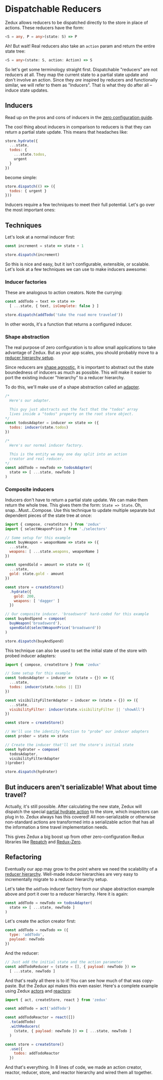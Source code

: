 # Dispatchable Reducers

Zedux allows reducers to be dispatched directly to the store in place of actions. These reducers have the form:

```typescript
<S = any, P = any>(state: S) => P
```

Ah! But wait! Real reducers also take an `action` param and return the entire state tree:

```typescript
<S = any>(state: S, action: Action) => S
```

So let's get some terminology straight first. Dispatchable "reducers" are not reducers at all. They map the current state to a partial state update and don't involve an action. Since they *are* inspired by reducers and functionally similar, we will refer to them as "Inducers". That is what they do after all &ndash; induce state updates.

## Inducers

Read up on the pros and cons of inducers in the [zero configuration guide](/docs/guides/zeroConfiguration.md).

The cool thing about inducers in comparison to reducers is that they can return a partial state update. This means that headaches like:

```javascript
store.hydrate({
  ...state,
  todos: {
    ...state.todos,
    urgent
  }
})
```

become simple:

```javascript
store.dispatch(() => ({
  todos: { urgent }
}))
```

Inducers require a few techniques to meet their full potential. Let's go over the most important ones:

## Techniques

Let's look at a normal inducer first:

```javascript
const increment = state => state + 1

store.dispatch(increment)
```

So this is nice and easy, but it isn't configurable, extensible, or scalable. Let's look at a few techniques we can use to make inducers awesome:

### Inducer factories

These are analogous to action creators. Note the currying:

```javascript
const addTodo = text => state =>
  [ ...state, { text, isComplete: false } ]

store.dispatch(addTodo('take the road more traveled'))
```

In other words, it's a function that returns a configured inducer.

### Shape abstraction

The real purpose of zero configuration is to allow small applications to take advantage of Zedux. But as your app scales, you should probably move to a [reducer hierarchy setup](/docs/guides/theReducerHierarchy).

Since reducers are [shape agnostic](/docs/glossary.md#shape-agnostic), it is important to abstract out the state boundedness of inducers as much as possible. This will make it easier to port the existing inducer "hierarchy" to a reducer hierarchy.

To do this, we'll make use of a shape abstraction called an [adapter](/docs/glossary.md#adapter).

```javascript
/*
  Here's our adapter.

  This guy just abstracts out the fact that the "todos" array
  lives inside a "todos" property on the root store object.
*/
const todosAdapter = inducer => state => ({
  todos: inducer(state.todos)
})

/*
  Here's our normal inducer factory.

  This is the entity we may one day split into an action
  creator and real reducer.
*/
const addTodo = newTodo => todosAdapter(
  state => [ ...state, newTodo ]
)
```

### Composite inducers

Inducers don't have to return a partial state update. We can make them return the whole tree. This gives them the form: `State => State`. Oh, snap...Must...Compose. Use this technique to update multiple separate but dependent pieces of the state tree at once:

```javascript
import { compose, createStore } from 'zedux'
import { selectWeaponPrice } from './selectors'

// Some setup for this example
const buyWeapon = weaponName => state => ({
  ...state,
  weapons: [ ...state.weapons, weaponName ]
})

const spendGold = amount => state => ({
  ...state,
  gold: state.gold - amount
})

const store = createStore()
  .hydrate({
    gold: 200,
    weapons: [ 'dagger' ]
  })

// Our composite inducer. 'broadsword' hard-coded for this example
const buyAndSpend = compose(
  buyWeapon('broadsword'),
  spendGold(selectWeaponPrice('broadsword'))
)

store.dispatch(buyAndSpend)
```

This technique can also be used to set the initial state of the store with probed inducer adapters:

```javascript
import { compose, createStore } from 'zedux'

// Some setup for this example
const todosAdapter = inducer => (state = {}) => ({
  ...state,
  todos: inducer(state.todos || [])
})

const visibilityFilterAdapter = inducer => (state = {}) => ({
  ...state,
  visibilityFilter: inducer(state.visibilityFilter || 'showAll')
})

const store = createStore()

// We'll use the identity function to "probe" our inducer adapters
const prober = state => state

// Create the inducer that'll set the store's initial state
const hydrater = compose(
  todosAdapter,
  visibilityFilterAdapter
)(prober)

store.dispatch(hydrater)
```

## But inducers aren't serializable! What about time travel?

Actually, it's still possible. After calculating the new state, Zedux will dispatch the special [partial hydrate action](/docs/api/actionTypes.md#partialhydrate) to the store, which inspectors can plug in to. Zedux always has this covered! All non-serializable or otherwise non-standard actions are transformed into a serializable action that has all the information a time travel implementation needs.

This gives Zedux a big boost up from other zero-configuration Redux libraries like [Repatch](https://github.com/jaystack/repatch) and [Redux-Zero](https://github.com/concretesolutions/redux-zero).

## Refactoring

Eventually our app may grow to the point where we need the scalability of a [reducer hierarchy](/docs/guides/theReducerLayer.md). Well-made inducer hierarchies are very easy to incrementally migrate to a reducer hierarchy setup.

Let's take the `addTodo` inducer factory from our shape abstraction example above and port it over to a reducer hierarchy. Here it is again:

```javascript
const addTodo = newTodo => todosAdapter(
  state => [ ...state, newTodo ]
)
```

Let's create the action creator first:

```javascript
const addTodo = newTodo => ({
  type: 'addTodo',
  payload: newTodo
})
```

And the reducer:

```javascript
// Just add the initial state and the action parameter
const addTodoReducer = (state = [], { payload: newTodo }) =>
  [ ...state, newTodo ]
```

And that's really all there is to it! You can see how much of that was copy-paste. But the Zedux api makes this even easier. Here's a complete example using Zedux [actors](/docs/api/ZeduxActor.md) and [reactors](/docs/api/ZeduxReactor.md):

```javascript
import { act, createStore, react } from 'zedux'

const addTodo = act('addTodo')

const addTodoReactor = react([])
  .to(addTodo)
  .withReducers(
    (state, { payload: newTodo }) => [ ...state, newTodo ]
  )

const store = createStore()
  .use({
    todos: addTodoReactor
  })
```

And that's everything. In 8 lines of code, we made an action creator, reactor, reducer, store, and reactor hierarchy and wired them all together.
